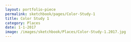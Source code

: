 ```yaml
---
layout: portfolio-piece
permalink: sketchbook/pages/Color-Study-1
title: Color Study 1
category: Places
date: 1-1-2017
image: /images/sketchbook/Places/Color-Study-1.2017.jpg
---
```

